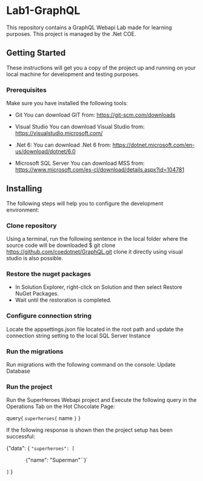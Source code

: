 # Lab1-GraphQL
This repository contains a GraphQL Webapi Lab made for learning purposes.
This project is managed by the .Net COE.

## Getting Started
These instructions will get you a copy of the project up and running on your local machine for development and testing purposes.

### Prerequisites
Make sure you have installed the following tools:

+ Git
You can download GIT from: https://git-scm.com/downloads

+ Visual Studio
You can download Visual Studio from: https://visualstudio.microsoft.com/

+ .Net 6:
You can download .Net 6 from: https://dotnet.microsoft.com/en-us/download/dotnet/6.0

+ Microsoft SQL Server
You can download MSS from: https://www.microsoft.com/es-cl/download/details.aspx?id=104781

## Installing
The following steps will help you to configure the development environment:

### Clone repository
Using a terminal, run the following sentence in the local folder where the source code will be downloaded
$ git clone https://github.com/coedotnet/GraphQL.git
clone it directly using visual studio is also possible.

### Restore the nuget packages
+ In Solution Explorer, right-click on Solution and then select Restore NuGet Packages.
+ Wait until the restoration is completed.

### Configure connection string
Locate the appsettings.json file located in the root path and update the connection string setting to the local SQL Server Instance

### Run the migrations
Run migrations with the following command on the console:
Update Database

### Run the project
Run the SuperHeroes Webapi project and Execute the following query in the Operations Tab on the Hot Chocolate Page:

query{
`superheroes{`
 name
`}`
}

If the following response is shown then the project setup has been successful:

{"data": {
`"superheroes": [`

`	  	{`"name": "Superman"``}`

`]`
}
